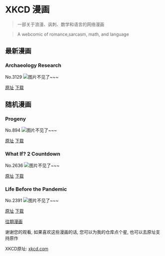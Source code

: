 # XKCD 漫画


> 一部关于浪漫、讽刺、数学和语言的网络漫画

> A webcomic of romance,sarcasm, math, and language


## 最新漫画
### Archaeology Research
No.3129
![图片不见了~~~](https://imgs.xkcd.com/comics/archaeology_research.png)

[原址](https://xkcd.com//3129) [下载](https://imgs.xkcd.com/comics/archaeology_research.png)



## 随机漫画
### Progeny
No.894
![图片不见了~~~](https://imgs.xkcd.com/comics/progeny.png)

[原址](https://xkcd.com//894) [下载](https://imgs.xkcd.com/comics/progeny.png)



### What If? 2 Countdown
No.2636
![图片不见了~~~](https://imgs.xkcd.com/comics/what_if_2_countdown.png)

[原址](https://xkcd.com//2636) [下载](https://imgs.xkcd.com/comics/what_if_2_countdown.png)



### Life Before the Pandemic
No.2391
![图片不见了~~~](https://imgs.xkcd.com/comics/life_before_the_pandemic.png)

[原址](https://xkcd.com//2391) [下载](https://imgs.xkcd.com/comics/life_before_the_pandemic.png)



[往期漫画](image/)

谢谢您的观看, 如果喜欢这些漫画的话, 
您可以为我的仓库点个星, 也可以去原址支持原作

XKCD原址: [xkcd.com](https://xkcd.com)

